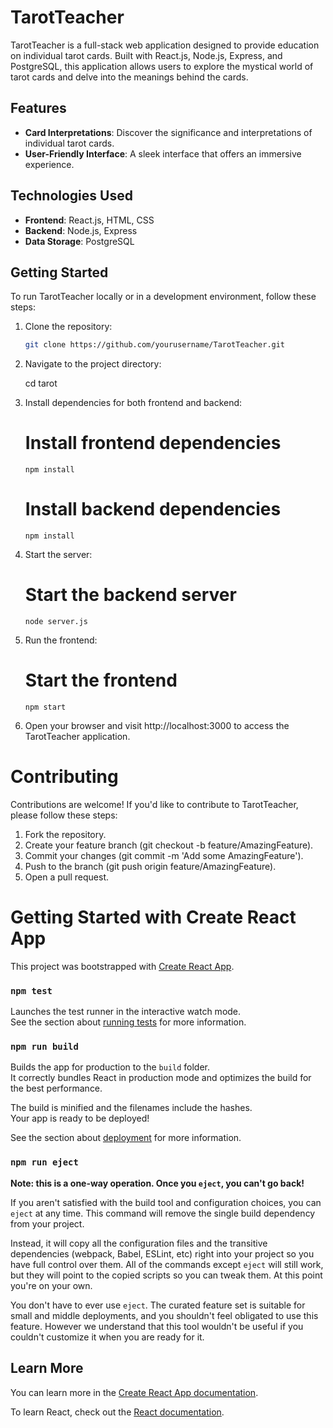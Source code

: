 # TarotTeacher

TarotTeacher is a full-stack web application designed to provide education on individual tarot cards. Built with React.js, Node.js, Express, and PostgreSQL, this application allows users to explore the mystical world of tarot cards and delve into the meanings behind the cards.

## Features

- **Card Interpretations**: Discover the significance and interpretations of individual tarot cards.
- **User-Friendly Interface**: A sleek interface that offers an immersive experience.

## Technologies Used

- **Frontend**: React.js, HTML, CSS
- **Backend**: Node.js, Express
- **Data Storage**: PostgreSQL

## Getting Started

To run TarotTeacher locally or in a development environment, follow these steps:

1. Clone the repository:

   ```bash
   git clone https://github.com/yourusername/TarotTeacher.git

   ```

2. Navigate to the project directory:

   cd tarot

3. Install dependencies for both frontend and backend:

   # Install frontend dependencies

   ```cd fe
   npm install
   ```

   # Install backend dependencies

   ```cd ../be
   npm install
   ```

4. Start the server:

    # Start the backend server

    ```cd ../be
    node server.js
    ```

5. Run the frontend:

    # Start the frontend

    ```cd ../fe
    npm start
    ```

6. Open your browser and visit http://localhost:3000 to access the TarotTeacher application.


# Contributing

Contributions are welcome! If you'd like to contribute to TarotTeacher, please follow these steps:

1. Fork the repository.
2. Create your feature branch (git checkout -b feature/AmazingFeature).
3. Commit your changes (git commit -m 'Add some AmazingFeature').
4. Push to the branch (git push origin feature/AmazingFeature).
5. Open a pull request.


# Getting Started with Create React App

This project was bootstrapped with [Create React App](https://github.com/facebook/create-react-app).


### `npm test`

Launches the test runner in the interactive watch mode.\
See the section about [running tests](https://facebook.github.io/create-react-app/docs/running-tests) for more information.

### `npm run build`

Builds the app for production to the `build` folder.\
It correctly bundles React in production mode and optimizes the build for the best performance.

The build is minified and the filenames include the hashes.\
Your app is ready to be deployed!

See the section about [deployment](https://facebook.github.io/create-react-app/docs/deployment) for more information.

### `npm run eject`

**Note: this is a one-way operation. Once you `eject`, you can't go back!**

If you aren't satisfied with the build tool and configuration choices, you can `eject` at any time. This command will remove the single build dependency from your project.

Instead, it will copy all the configuration files and the transitive dependencies (webpack, Babel, ESLint, etc) right into your project so you have full control over them. All of the commands except `eject` will still work, but they will point to the copied scripts so you can tweak them. At this point you're on your own.

You don't have to ever use `eject`. The curated feature set is suitable for small and middle deployments, and you shouldn't feel obligated to use this feature. However we understand that this tool wouldn't be useful if you couldn't customize it when you are ready for it.

## Learn More

You can learn more in the [Create React App documentation](https://facebook.github.io/create-react-app/docs/getting-started).

To learn React, check out the [React documentation](https://reactjs.org/).